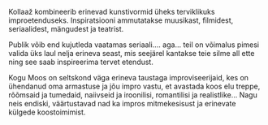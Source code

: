 Kollaaž kombineerib erinevad kunstivormid üheks terviklikuks improetenduseks.
Inspiratsiooni ammutatakse muusikast, filmidest, seriaalidest, mängudest ja teatrist.

Publik võib end kujutleda vaatamas seriaali.... aga... teil on võimalus
pimesi valida üks laul nelja erineva seast, mis seejärel kantakse teie
silme all ette ning see saab inspireerima tervet etendust. 

Kogu Moos on seltskond väga erineva taustaga improviseerijaid, kes on ühendanud
oma armastuse ja jõu impro vastu, et avastada koos elu treppe, rõõmsaid ja tumedaid,
naiivseid ja iroonilisi, romantilisi ja realistlike... Nagu neis endiski,
väärtustavad nad ka impros mitmekesisust ja erinevate külgede koostoimimist.

